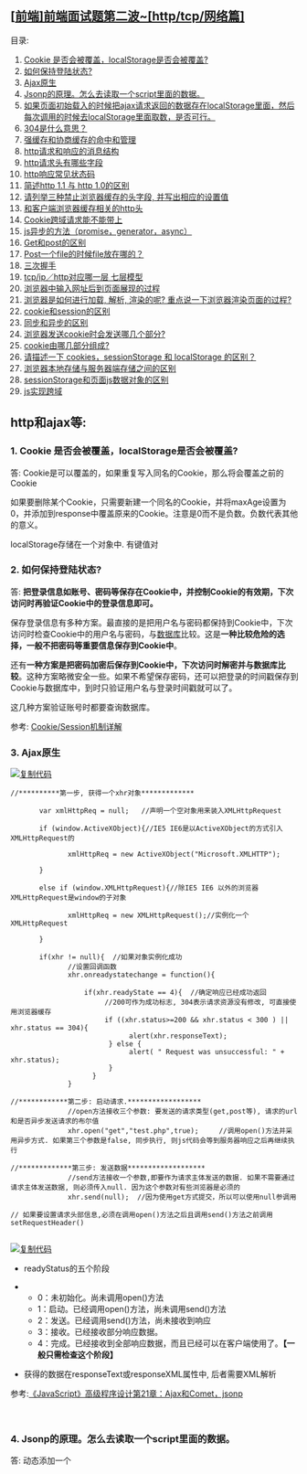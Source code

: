 ## [[前端\]前端面试题第二波~[http/tcp/网络篇]](https://www.cnblogs.com/haoyijing/p/5898420.html)

 目录:

1. [Cookie 是否会被覆盖，localStorage是否会被覆盖?](https://www.cnblogs.com/haoyijing/p/5898420.html#html1)
2. [如何保持登陆状态?](https://www.cnblogs.com/haoyijing/p/5898420.html#html2)
3. [Ajax原生](https://www.cnblogs.com/haoyijing/p/5898420.html#html3)
4. [Jsonp的原理。怎么去读取一个script里面的数据。](https://www.cnblogs.com/haoyijing/p/5898420.html#html4)
5. [如果页面初始载入的时候把ajax请求返回的数据存在localStorage里面，然后每次调用的时候去localStorage里面取数，是否可行。](https://www.cnblogs.com/haoyijing/p/5898420.html#html5)
6. [304是什么意思？](https://www.cnblogs.com/haoyijing/p/5898420.html#html6)
7. [强缓存和协商缓存的命中和管理](https://www.cnblogs.com/haoyijing/p/5898420.html#html7)
8. [http请求和响应的消息结构](https://www.cnblogs.com/haoyijing/p/5898420.html#html8)
9. [http请求头有哪些字段](https://www.cnblogs.com/haoyijing/p/5898420.html#html9)
10. [http响应常见状态码](https://www.cnblogs.com/haoyijing/p/5898420.html#html10)
11. [简述http 1.1 与 http 1.0的区别](https://www.cnblogs.com/haoyijing/p/5898420.html#html11)
12. [请列举三种禁止浏览器缓存的头字段, 并写出相应的设置值](https://www.cnblogs.com/haoyijing/p/5898420.html#html12)
13. [和客户端浏览器缓存相关的http头](https://www.cnblogs.com/haoyijing/p/5898420.html#html13)
14. [Cookie跨域请求能不能带上](https://www.cnblogs.com/haoyijing/p/5898420.html#html14)
15. [js异步的方法（promise，generator，async）](https://www.cnblogs.com/haoyijing/p/5898420.html#html15)
16. [Get和post的区别](https://www.cnblogs.com/haoyijing/p/5898420.html#html16)
17. [Post一个file的时候file放在哪的？](https://www.cnblogs.com/haoyijing/p/5898420.html#html17)
18. [三次握手](https://www.cnblogs.com/haoyijing/p/5898420.html#html18)
19. [tcp/ip／http对应哪一层 七层模型](https://www.cnblogs.com/haoyijing/p/5898420.html#html19)
20. [浏览器中输入网址后到页面展现的过程](https://www.cnblogs.com/haoyijing/p/5898420.html#html20)
21. [浏览器是如何进行加载, 解析, 渲染的呢? 重点说一下浏览器渲染页面的过程?](https://www.cnblogs.com/haoyijing/p/5898420.html#html21)
22. [cookie和session的区别](https://www.cnblogs.com/haoyijing/p/5898420.html#html22)
23. [同步和异步的区别](https://www.cnblogs.com/haoyijing/p/5898420.html#html23)
24. [浏览器发送cookie时会发送哪几个部分?](https://www.cnblogs.com/haoyijing/p/5898420.html#html24)
25. [cookie由哪几部分组成?](https://www.cnblogs.com/haoyijing/p/5898420.html#html25)
26. [请描述一下 cookies，sessionStorage 和 localStorage 的区别？](https://www.cnblogs.com/haoyijing/p/5898420.html#html26)
27. [浏览器本地存储与服务器端存储之间的区别](https://www.cnblogs.com/haoyijing/p/5898420.html#html27)
28. [sessionStorage和页面js数据对象的区别](https://www.cnblogs.com/haoyijing/p/5898420.html#html28)
29. [js实现跨域](https://www.cnblogs.com/haoyijing/p/5898420.html#html29)

##  

## http和ajax等:

### 1. Cookie 是否会被覆盖，localStorage是否会被覆盖?

答: Cookie是可以覆盖的，如果重复写入同名的Cookie，那么将会覆盖之前的Cookie

如果要删除某个Cookie，只需要新建一个同名的Cookie，并将maxAge设置为0，并添加到response中覆盖原来的Cookie。注意是0而不是负数。负数代表其他的意义。

localStorage存储在一个对象中. 有键值对

 

### 2. 如何保持登陆状态?

答: **把登录信息如账号、密码等保存在Cookie中，并控制Cookie的有效期，下次访问时再验证Cookie中的登录信息即可。**

保存登录信息有多种方案。最直接的是把用户名与密码都保持到Cookie中，下次访问时检查Cookie中的用户名与密码，与[数据库](http://lib.csdn.net/base/14)比较。这是**一种比较危险的选择，一般不把密码等重要信息保存到Cookie中**。

还有**一种方案是把密码加密后保存到Cookie中，下次访问时解密并与数据库比较**。这种方案略微安全一些。如果不希望保存密码，还可以把登录的时间戳保存到Cookie与数据库中，到时只验证用户名与登录时间戳就可以了。

这几种方案验证账号时都要查询数据库。

参考: [Cookie/Session机制详解](http://blog.csdn.net/fangaoxin/article/details/6952954) 

 

### 3. Ajax原生

[![复制代码](https://common.cnblogs.com/images/copycode.gif)](javascript:void(0);)

```
//**********第一步, 获得一个xhr对象*************

       var xmlHttpReq = null;   //声明一个空对象用来装入XMLHttpRequest

       if (window.ActiveXObject){//IE5 IE6是以ActiveXObject的方式引入XMLHttpRequest的

              xmlHttpReq = new ActiveXObject("Microsoft.XMLHTTP");

       }

       else if (window.XMLHttpRequest){//除IE5 IE6 以外的浏览器XMLHttpRequest是window的子对象

              xmlHttpReq = new XMLHttpRequest();//实例化一个XMLHttpRequest

       }

       if(xhr != null){  //如果对象实例化成功
              //设置回调函数
              xhr.onreadystatechange = function(){

                  if(xhr.readyState == 4){  //确定响应已经成功返回
                       //200可作为成功标志, 304表示请求资源没有修改, 可直接使用浏览器缓存
                       if ((xhr.status>=200 && xhr.status < 300 ) || xhr.status == 304){
                             alert(xhr.responseText);
                        } else {
                             alert( " Request was unsuccessful: " + xhr.status);
                        }
                    }
              }

//************第二步: 启动请求.******************
              //open方法接收三个参数: 要发送的请求类型(get,post等), 请求的url和是否异步发送请求的布尔值
              xhr.open("get","test.php",true);     //调用open()方法并采用异步方式. 如果第三个参数是false, 同步执行, 则js代码会等到服务器响应之后再继续执行

//*************第三步: 发送数据*******************
              //send方法接收一个参数,即要作为请求主体发送的数据. 如果不需要通过请求主体发送数据, 则必须传入null. 因为这个参数对有些浏览器是必须的
              xhr.send(null);  //因为使用get方式提交，所以可以使用null参调用

// 如果要设置请求头部信息,必须在调用open()方法之后且调用send()方法之前调用setRequestHeader()
                                                                
```

[![复制代码](https://common.cnblogs.com/images/copycode.gif)](javascript:void(0);)

- readyStatus的五个阶段

- - 0：未初始化。尚未调用open()方法
  - 1：启动。已经调用open()方法，尚未调用send()方法
  - 2：发送。已经调用send()方法，尚未接收到响应
  - 3：接收。已经接收部分响应数据。
  - 4：完成。已经接收到全部响应数据，而且已经可以在客户端使用了。**【一般只需检查这个阶段】**

- 获得的数据在responseText或responseXML属性中, 后者需要XML解析

参考:[《JavaScript》高级程序设计第21章：Ajax和Comet，jsonp](http://www.cnblogs.com/haoyijing/p/5778155.html)

　　

### 4. Jsonp的原理。怎么去读取一个script里面的数据。

答: 动态添加一个<script>标签，而**script标签的src属性是没有跨域的限制的**。

首先在客户端注册一个callback, 然后把callback的名字传递给服务器. 服务端得到请求的数据后, 要用callback把要输出返回的内容包起来, 这样, 服务器生成的json数据就能被客户端正确接收了.

然后以js语法的方式,生成一个function, function的名字就是传递上来的参数callback方法的名字

最后将json数据直接以入参的方式, 放置到function中, 这样就生成了一段js语法的文档, 返回给客户端.

客户端浏览器, 解析script标签,. 并执行返回的js文档, 此时js文档数据作为参数, 传递到了客户端预先定义好的callback函数里.

参考: [JSONP跨域的原理解析](http://www.nowamagic.net/librarys/veda/detail/224)

举个栗子:

[![复制代码](https://common.cnblogs.com/images/copycode.gif)](javascript:void(0);)

```
    <script type="text/javascript">
        function jsonpCallback(result) {
            alert(result.msg);
        }
    </script>
    <script type="text/javascript" src="http://crossdomain.com/jsonServerResponse?jsonp=jsonpCallback"></script>
```

[![复制代码](https://common.cnblogs.com/images/copycode.gif)](javascript:void(0);)

其中jsonCallback是客户端注册的，获取跨域服务器上的JSON数据后，回调的函数。http://crossdomain.com/jsonServerResponse?jsonp=jsonpCallback 这个url是跨域服务器取JSON数据的接口，参数为回调函数的名字，返回的格式为： `jsonpCallback({msg:'this is json data'})` 。如此就生成了一段js语法的文档, 传回客户端就可以调用jsonpCallBack函数了. 

所以这里也可以看到, 回调函数应当是定义在全局的?

 

### 5. 如果页面初始载入的时候把ajax请求返回的数据存在localStorage里面，然后每次调用的时候去localStorage里面取数，是否可行。

（直接说了不能保证数据的实时性，请求和实时性必然会有一方有所牺牲）

 

### 6. 304是什么意思？

答: 304表示请求资源没有修改, 可以直接使用浏览器缓存.

 

### 7. 强缓存和协商缓存的命中和管理

答: 

- 1）浏览器在加载资源时，先根据这个资源的一些http header判断它是否命中强缓存，强缓存如果命中，浏览器直接从自己的缓存中读取资源，不会发请求到服务器。比如某个css文件，如果浏览器在加载它所在的网页时，这个css文件的缓存配置命中了强缓存，浏览器就直接从缓存中加载这个css，连请求都不会发送到网页所在服务器；
- 2）当强缓存没有命中的时候，浏览器一定会发送一个请求到服务器，通过服务器端依据资源的另外一些http header验证这个资源是否命中协商缓存，如果协商缓存命中，服务器会将这个请求返回，但是不会返回这个资源的数据，而是告诉客户端可以直接从缓存中加载这个资源，于是浏览器就又会从自己的缓存中去加载这个资源；
- 3）强缓存与协商缓存的共同点是：如果命中，都是从客户端缓存中加载资源，而不是从服务器加载资源数据；区别是：强缓存不发请求到服务器，协商缓存会发请求到服务器。
- 4）当协商缓存也没有命中的时候，浏览器直接从服务器加载资源数据。

 

1. #### **关于强缓存:**

   1. 当浏览器对某个资源的请求命中了强缓存时，返回的http状态为200，在chrome的开发者工具的network里面size会显示为from cache

   2. 强缓存是利用**Expires**或者**Cache-Control**这两个http response header实现的，它们都用来表示资源在客户端缓存的有效期。

   3. Expires: 

      是http1.0提出的一个表示资源过期时间的header，它描述的是一个绝对时间，由服务器返回，用GMT格式的字符串表示，如：Expires:Thu, 31 Dec 2037 23:55:55 GMT，它的缓存原理是：

      1. 浏览器第一次跟服务器请求一个资源，服务器在返回这个资源的同时，在respone的header加上Expires的header
      2. 浏览器在接收到这个资源后，会把这个资源连同所有response header一起缓存下来（所以缓存命中的请求返回的header并不是来自服务器，而是来自之前缓存的header）；
      3. 浏览器再请求这个资源时，先从缓存中寻找，找到这个资源后，拿出它的Expires跟当前的请求时间比较，如果请求时间在Expires指定的时间之前，就能命中缓存，否则就不行。
      4. 如果缓存没有命中，浏览器直接从服务器加载资源时，Expires Header在重新加载的时候会被更新。

   4. Cache-Control

      :  Expires是较老的强缓存管理header，由于它是服务器返回的一个绝对时间，在服务器时间与客户端时间相差较大时，缓存管理容易出现问题，比如随意修改下客户端时间，就能影响缓存命中的结果。所以在http1.1的时候，提出了一个新的header，就是

      Cache-Control

      ，这是一个相对时间，在配置缓存的时候，以秒为单位，用数值表示，如：Cache-Control:max-age=315360000，它的缓存原理是：

      1. 浏览器第一次跟服务器请求一个资源，服务器在返回这个资源的同时，在respone的header加上Cache-Control的header
      2. 浏览器在接收到这个资源后，会把这个资源连同所有response header一起缓存下来；
      3. 浏览器再请求这个资源时，先从缓存中寻找，找到这个资源后，根据它第一次的请求时间和Cache-Control设定的有效期，计算出一个资源过期时间，再拿这个过期时间跟当前的请求时间比较，如果请求时间在过期时间之前，就能命中缓存，否则就不行。
      4. 如果缓存没有命中，浏览器直接从服务器加载资源时，Cache-Control Header在重新加载的时候会被更新。

   5. Cache-Control描述的是一个相对时间，在进行缓存命中的时候，都是利用客户端时间进行判断，所以相比较Expires，Cache-Control的缓存管理更有效，安全一些。

   6. 这两个header可以只启用一个，也可以同时启用，当response header中，Expires和Cache-Control同时存在时，Cache-Control优先级高于Expires

2. #### **关于协商缓存**

   1. 当浏览器对某个资源的请求没有命中强缓存，就会发一个请求到服务器，验证协商缓存是否命中，如果协商缓存命中，请求响应返回的http状态为304并且会显示一个Not Modified的字符串
   2. 协商缓存是利用的是**【Last-Modified，If-Modified-Since】**和**【ETag、If-None-Match】**这两对Header来管理的。
   3. **【Last-Modified，If-Modified-Since】**的控制缓存的原理是：
      1. 浏览器第一次跟服务器请求一个资源，服务器在返回这个资源的同时，在respone的header加上Last-Modified的header，这个header表示这个资源在服务器上的最后修改时间
      2. 浏览器再次跟服务器请求这个资源时，在request的header上加上If-Modified-Since的header，这个header的值就是上一次请求时返回的Last-Modified的值：
      3. 服务器再次收到资源请求时，根据浏览器传过来If-Modified-Since和资源在服务器上的最后修改时间判断资源是否有变化，如果没有变化则返回304 Not Modified，但是不会返回资源内容；如果有变化，就正常返回资源内容。当服务器返回304 Not Modified的响应时，response header中不会再添加Last-Modified的header，因为既然资源没有变化，那么Last-Modified也就不会改变，这是服务器返回304时的response header：
      4. 浏览器收到304的响应后，就会从缓存中加载资源。
      5. 如果协商缓存没有命中，浏览器直接从服务器加载资源时，Last-Modified Header在重新加载的时候会被更新，下次请求时，If-Modified-Since会启用上次返回的Last-Modified值。
   4. **【ETag、If-None-Match】:** 【Last-Modified，If-Modified-Since】都是根据服务器时间返回的header，一般来说，在没有调整服务器时间和篡改客户端缓存的情况下，这两个header配合起来管理协商缓存是非常可靠的，但是有时候也会服务器上资源其实有变化，但是最后修改时间却没有变化的情况，而这种问题又很不容易被定位出来，而当这种情况出现的时候，就会影响协商缓存的可靠性。所以就有了另外一对header来管理协商缓存，这对header就是【ETag、If-None-Match】。它们的缓存管理的方式是：
      1. 浏览器第一次跟服务器请求一个资源，服务器在返回这个资源的同时，在respone的header加上ETag的header，这个header是服务器根据当前请求的资源生成的一个唯一标识，这个唯一标识是一个字符串，只要资源有变化这个串就不同，跟最后修改时间没有关系，所以能很好的补充Last-Modified的问题：
      2. 浏览器再次跟服务器请求这个资源时，在request的header上加上If-None-Match的header，这个header的值就是上一次请求时返回的ETag的值：
      3. 服务器再次收到资源请求时，根据浏览器传过来If-None-Match和然后再根据资源生成一个新的ETag，如果这两个值相同就说明资源没有变化，否则就是有变化；如果没有变化则返回304 Not Modified，但是不会返回资源内容；如果有变化，就正常返回资源内容。与Last-Modified不一样的是，当服务器返回304 Not Modified的响应时，由于ETag重新生成过，response header中还会把这个ETag返回，即使这个ETag跟之前的没有变化
      4. 浏览器收到304的响应后，就会从缓存中加载资源。

3. #### **浏览器行为对缓存的影响**

   1. 如果资源已经被浏览器缓存下来，在缓存失效之前，再次请求时，默认会**先检查是否命中强缓存**，如果强缓存命中则直接读取缓存，**如果强缓存没有命中则发请求到服务器检查是否命中协商缓存**，如果协商缓存命中，则告诉浏览器还是可以从缓存读取，否则才从服务器返回最新的资源。这是默认的处理方式
   2. 以下行为可能改变缓存的默认处理方式
      1. 当ctrl+f5强制刷新网页时，直接从服务器加载，跳过强缓存和协商缓存；
      2. 当f5刷新网页时，跳过强缓存，但是会检查协商缓存；

参考:  [浏览器缓存知识小结及应用](http://www.cnblogs.com/lyzg/p/5125934.html)by 流云诸葛

 

### 8. http请求和响应的消息结构:

答:

- 请求消息结构
  - 一个请求行, 若干消息头, 以及实体内容.
  - 当中的一些消息头和实体内容都是可选的, 消息头和实体内容之间要用空行隔开.
- 响应消息结构　
  - 一个状态行, 若干消息头, 以及实体内容
  - 当中的一些消息头和实体内容都是可选的, 消息头和实体内容之间要用空行隔开.
- 两者区别: 请求消息有请求行, 响应消息有状态行

实例见下一题.

 url在请求行, cookie在请求头

 

参考: [HTTP请求报文解剖](https://yq.aliyun.com/articles/44672)

 

### 9. http请求头有哪些字段

答:

http请求和http响应都使用头发送有关http消息的信息. 头由一系列行组成, 每行都包含名称, 然后依次是冒号, 空格, 值. 字段可按任何顺序排列. 某些头字段既可以用于请求头也可以用于响应头, 而另一些字段只能使用其中之一.

许多请求字段都允许客户端在值部分指定多个可接收的选项, 有时甚至可以对这些选项的首选项进行排名. 多个项以逗号分隔. 例如, 客户端可以发送包含"Content-Encoding: gzip, compress"的请求头, 表示可以接受各种压缩类型. 如果服务器的响应正文使用gzip编码,其响应头中将包含"Content-Encoding: gzip".

有些字段可以在单个头中出现多次, 例如, 头可以有多个"Warning"字段.

下表列出了http1.1头字段. 注意, 有些头字段是mime字段. mime字段在ietf文档rfc2045中进行了定义, 但也可用于http1.1协议.

#### 一般头字段: 一般头字段可用于请求消息和响应消息

| Cache-Control     | 指定请求和响应遵循的缓存机制. 请求消息或响应消息中设置Cache-Control并不会修改另一个消息处理过程只能怪的缓存处理过程 | "max-age=10" or "no-cache"or "no-store"       |
| ----------------- | ------------------------------------------------------------ | --------------------------------------------- |
| Connection        | 处理完这次请求后是否断开连接还是继续保持连接                 | "close"  or  "Keep-Alive"                     |
| Date              | 表示消息发送的时间. 时间的描述格式由rfc822定义               | "Tue, 11 Jul 2000 18:23:51 GMT"               |
| Pragma            | 用来包含实现特殊的指令知道"no-cache"值表示服务器必须返回一个刷新后的文档, 即使它是代理服务器而且已经有了页面的本地拷贝 | "no-cache"(与设置Cache-Control: no-cache相同) |
| Trailer           |                                                              | "Date"                                        |
| Transfer-Encoding |                                                              | "chuncked"                                    |
| Upgrade           | 向服务器指定某种传输协议以便服务器进行转换(如果支持)         | "SHTTP/1.3"                                   |
| Via               | 通知中间网关或代理服务器地址, 通信协议                       | "HTTP/1.1 Proxy1, HTTP/1.1 Proxy2"            |
| Warning           | 关于实体消息的警告细心                                       | "112 Disconnected Operation"                  |
|                   |                                                              |                                               |
|                   |                                                              |                                               |

#### 请求字段头:

请求消息的第一行格式为:

```
Method SP Request-URI SP HTTP-Version CRLF
```

- Method表示对Request-URI完成的方法, 这个字段是大小写敏感的, 包括 OPTIONS, GET, HEAD, POST, PUT, DELETE, TRACE
  - GET方法取回Request-URI标识的信息,
  - HEAD方法也是取回由Request-URI标识的信息, 只是可以在响应时不返回消息体,
  - POST方法可以请求服务器接收包含在请求中的实体消息, 可以用于提交表单, 向新闻组, BBS, 邮件群组和数据库发送消息.
- SP表示空格
- Request-URI遵循URI格式,在此字段为*时, 说明请求并不用于某个特定的资源地址, 而是用于服务器本身.
- HTTP-Version表示支持的http版本, 例如HTTP/1.1
- CRLF表示换行符

请求头域: 允许客户端向服务器传递关于请求或者关于客户机的附加信息.

| Accept              | 浏览器能够处理的内容类型.                                    | "text/html, iamge/*"                                 |
| ------------------- | ------------------------------------------------------------ | ---------------------------------------------------- |
| Accept-Charset      | 告诉服务器, 客户端采用的编码格式/字符集                      | "iso8859-5"                                          |
| Accept-Encoding     | 告诉服务器, 客户机支持的数据压缩格式                         | "gzip, compress"                                     |
| Accept-Language     | 客户机的语言环境                                             | "en, fr"                                             |
| Authorization       | 授权信息., 通常出现在对服务器发送的WWW-Authenticate头的应答中 | [credentials]                                        |
| Content-Encoding    |                                                              | "gzip"                                               |
| Expect              |                                                              | "100-continue"                                       |
| From                | 请求发送者的email地址, 由一些特殊的web客户程序使用, 浏览器不会用到 | "user@microsoft.com"                                 |
| Host                | 客户机想访问的主机名. 即指定资源的internet主机和端口号. 必须表示请求url的原始服务器或网关的位置, http/1.1 请求必须包含主机头域, 否则系统会以400状态码返回 | "www.microsoft.com"                                  |
| If-Match            |                                                              | "entity_tag001"                                      |
| If-Modified-Since   | 资源的缓存时间. 只有当所请求的内容在指定的日期之后又经过修改才返回它, 否则返回304 "Not Modified" 应答 | "Tue, 11 Jul 2000 18:12:12 GMT"                      |
| If-None=Match       |                                                              | "entity_tag001"                                      |
| If-Range            |                                                              | "entity_tag001" or "Tue, 11 Jul 2000 18:12:12 GMT"   |
| If-Unmodified-Since |                                                              | "Tue, 11 Jul 2000 18:12:12 GMT"                      |
| Max-Forwards        |                                                              | "3"                                                  |
| Proxy-Authorization |                                                              | [credentials]                                        |
| Range               | 请求实体的一个或者多个子范围. 如示例即表示请求100-599个字节.但是服务器可以忽略此请求头, 如果无条件get包含range请求头, 响应会以状态码206返回而不是200 | "bytes=100-599"                                      |
| Referer             | 告诉服务器, 客户端是从哪个资源来访问服务器的(防盗链)         | "http://www.microsoft.com/resources.asp"             |
| TE                  | 客户端愿意接受的传输编码, 并通知服务器接受接受尾加头信息     | "trailers"                                           |
| User-Agent          | 客户机的软件环境, 浏览器类型                                 | "Mozilla/4.0 (compatible; MSIE 5.5; Windows NT 5.0)" |

 

#### 响应头字段:

响应消息的第一行为下面的格式

```
HTTP-Version SP Status-Code SP Reason-Phrase CRLF
```

　　

| Accecpt-Ranges     | 表面服务器是否支持指定范围请求及哪种类型的分段请求 | "none"                                  |
| ------------------ | -------------------------------------------------- | --------------------------------------- |
| Age                | 从原始服务器到代理缓存形成的估算时间(以秒记, 非负) | "2147483645(2^31)"                      |
| ETag               | 缓存相关的头                                       | "b38b9-17dd-367c5dcd"                   |
| Last-Modified      | 请求资源的最后修改时间                             | "Tue, 11 Jul 2000 18:23:51 GMT"         |
| Location           | 配合302状态码使用, 用于告诉客户找谁                | "http://localhost/redirecttarget.asp"   |
| Proxy-Authenticate | 指出认证方案和可应用到代理的该url上的参数          | [challenge]Proxy-Authenticate: Basic    |
| Retry-After        |                                                    | "Tue, 11 Jul 2000 18:23:51 GMT" or "60" |
| Server             | 服务器通过这个告诉浏览器数据的服务器的类型         | "Microsoft-IIS/5.0"                     |
| Vary               |                                                    | "Date"                                  |
| WWW-Authenticate   |                                                    | [challenge]                             |

#### 实体头字段

请求消息和响应消息都可以包含实体信息. 实体信息一般是由实体头域和实体组成. 实体头域包含关于实体的原信息.实体可以是一个经过编码的字节流. 其编码方式由Content-Encoding和content-Type定义. 长度由Content-Length或Content-Range定义.

实体头字段:实体头字段可以用于请求消息或响应消息. 实体头字段中包含消息实体正文的有关信息, 如使用的编码格式

| Allow            |                                                              | "GET, HEAD"                     |
| ---------------- | ------------------------------------------------------------ | ------------------------------- |
| Content-Encoding | 数据的压缩格式                                               | "gzip"                          |
| Content-Language |                                                              | "en"                            |
| Content-Length   | 请求消息正文的长度                                           | "8445"                          |
| Content-Location |                                                              | "http://localhost/page.asp"     |
| Content-MD5      |                                                              | [md5-digest]                    |
| Content-Range    | 用于指定整个实体中的一部分的插入位置, 也指示了整个实体的长度. 在服务器向客户返回一个部分响应,它必须描述响应覆盖的范围和整个实体长度 | "bytes 2543-4532/7898"          |
| Content-Type     | 数据的类型. 指定head方法送到接收方的实体介质类型, 或get方法发送的请求介质类型Content-Range实体头 | "text/html"                     |
| Expires          | 告诉浏览器把回送的资源缓存多长时间 -1或0则是不缓存. 即应该在什么时候认为文档已经过期, 从而不再缓存它 | "Tue, 11 Jul 2000 18:12:12 GMT" |
| Last-Modified    | 当前资源的最后缓存时间. 即服务器上保存内容的最后修订时间. 客户可以通过If-Modified-Since请求头提供一个日期, 该请求将被视为一个条件get, 只有改动时间迟于指定时间的文档才会返回, 否则返回一个304(Not Modified)状态 | "Tue, 11 Jul 2000 18:12:12 GMT" |
|                  |                                                              |                                 |

#### 实体内容:

代表服务器向客户端回送的数据

#### 请求头实例:

[![复制代码](https://common.cnblogs.com/images/copycode.gif)](javascript:void(0);)

```
GET /articles/news/today.asp HTTP/1.1
Accept: */*
Accept-Language: en-us
Connection: Keep-Alive
Host: localhost
Referer: http://localhost/links.asp
User-Agent: Mozilla/4.0 (compatible; MSIE 3.5; Windows NT 5.0)
Accept-Encoding: gzip, deflate
```

[![复制代码](https://common.cnblogs.com/images/copycode.gif)](javascript:void(0);)

 

该请求具有请求行, 其中包括方法(GET), 资源路径(/articles/news/today.asp)和http版本(http/1.1). 由于该请求没有正文, 故所有请求行后面的内容都是头的一部分. 紧接着头之后是一个空行, 表示头已结束.

#### 响应头实例

Web服务器可以通过多种方式响应前一个请求, 假设文件是可以访问的, 并且用户具有查看该文件的权限, 则响应类似于:

[![复制代码](https://common.cnblogs.com/images/copycode.gif)](javascript:void(0);)

```
HTTP/1.1 200 OK
Server: Microsoft-IIS/5.0
Date: Thu, 13 Jul 2000 05:34:32 GMT
Content-Length: 2291
Content-Type: text/html
Set-Cookie: ASPSESSIONIDQQGGGNCG=LKLDFFKCINFLDMFHCBCBMFLJ; path=/
Cache-control: private

<HTML>
<BODY>
...
```

[![复制代码](https://common.cnblogs.com/images/copycode.gif)](javascript:void(0);)

 

响应的第一行称为状态行. 它包含响应所用的http版本, 状态编码(200)和原因短语. 示例中包含一个头, 其中具有五个字段, 接着是一个空行(回车和换行符), 然后是响应正文的头两行.

参考: [HTTP头参考](https://msdn.microsoft.com/zh-cn/library/aa287673(v=vs.71).aspx) [HTTP协议---HTTP请求中的常用请求字段和HTTP的响应状态码及响应头](http://blog.csdn.net/qxs965266509/article/details/8082810) [HTTP头字段](http://blog.163.com/gl_jiang@126/blog/static/761009722010026101559361/) 

[HTTP响应头和请求头信息对照表](http://blog.csdn.net/u013538542/article/details/50659200)

[请求头与请求体](http://www.cnblogs.com/yipeng-yu/archive/2011/09/16/2178679.html)

 

### 10. http响应常见状态码

- 100-199 : 表示成功接收请求, 要求客户端继续提交下一次请求才能完成整个处理过程
- 200-299: 表示成果接收请求并已完成整个处理过程. 常用200
- 300-399: 为完成请求, 客户需进一步细化需求: 例如: 请求的资源已经移动一个新地址, 常用302(重定向), 307和304(拿缓存)
- 400-499: 客户端的请求有错误, 包含语法错误或者不能正确执行. 常用404(请求的资源在web服务器中没有) 403(服务器拒绝访问, 权限不够)
- 500-599: 服务器端出现错误

 

常用:

- 200 　　 正常　　 表示一切正常, 返回的是正常请求结果
- 302/307　　临时重定向　　指出请求的文档已被临时移动到别处, 此文档的新的url在location响应头中给出
- 304　　未修改　　表示客户机缓存的版本是最新的, 客户机应该继续使用它
- 403　　禁止　　服务器理解客户端请求, 但拒绝处理它, 通常用于服务器上文件或目录的权限设置所致
- 404　　找不到　　服务器上不存在客户机所请求的资源
- 500　　服务器内部错误　　服务器端的cgi, asp, jsp等程序发生错误

 

### 11. 简述http 1.1 与 http 1.0的区别

答:

- http 1.0 对于每个连接都得建立一次连接, 一次只能传送一个请求和响应, 请求就会关闭, http1.0没有Host字段
- 而http1.1 在同一个连接中可以传送多个请求和响应, 多个请求可以重叠和同时进行, http1.1必须有host字段
- http1.1中引入了ETag头, 它的值entity tag可以用来唯一的描述一个资源. 请求消息中可以使用If-None-Match头域来匹配资源的entitytag是否有变化 
- http1.1 新增了Cache-Control头域(消息请求和响应请求都可以使用), 它支持一个可扩展的指令子集
- http1.0中只定义了16个状态响应码, 对错误或警告的提示不够具体. http1.1引入了一个Warning头域, 增加对错误或警告信息的描述. 且新增了24个状态响应码

参考: [HTTP/1.1 与 HTTP/1.0的区别](http://blog.csdn.net/forgotaboutgirl/article/details/6936982)

　　

### 12. 请列举三种禁止浏览器缓存的头字段, 并写出相应的设置值

答:

1. Expires: 告诉浏览器把回送的资源缓存多长时间  -1或0则是不缓存
2. Cache-Control: no-cache
3. Pragma: no-cache

 

### 13.  和客户端浏览器缓存相关的http头

- #### **Expires: +过期时间**

  - 表示在指定时间后浏览器缓存失效
  - 这里的过期时间必须是http格式的日期时间, 其他都会被解析成当前时间"之前", 缓存会马上过期. http的日期时间必须是格林威治时间(GMT), 而不是本地时间
  - e.g.  Fri, 30 Oct 2009 13:13:13
  - 使用Expires过期必须要求服务器的时间是正确的,否则发送的http头就会出问题, 在windows服务下可以设置时间服务器来同步时间

- #### **Cache-control: 缓存控制**

  - 控制缓存
  - 值分为:　　
    - max-age=[秒]: 执行缓存被认为是最新的最长时间. 类似于过期时间, 这个参数是基于请求时间的相对时间间隔, 而不是绝对过期时间, [秒]是一个数组, 单位是秒: 从请求时间到过期时间之间的秒数
    - s-maxage=[秒]: 类似于max-age属性, 除了他应用于共享(如: 代理服务器)换粗
    - public: 仅体现在响应头. 通知浏览器可以无条件地缓存该响应.  标记认证内容也可以被缓存. 一般来说, 经过http认证才能访问的内容, 输出是自动不可以缓存的
    - private: 仅体现在响应头, 通知浏览器只针对单个用户缓存响应, 且可以具体指定某个字段, 如private-"username"
    - no-cache: 强制每次请求之间发送给源服务器, 而不经过本地缓存版本的校验. 这对于需要确认认证应用很有用(可以和public结合使用), 或者严格要求使用最新数据的应用(不惜牺牲使用缓存的所有好处)
      - 请求头中: 告诉浏览器回去服务器取数据, 并验证你的缓存(如果有的话)
      - 响应头中: 告诉浏览器, 一定要回服务器校验, 不管有没有缓存数据. 如果确定没有修改, 可以使用缓存中的数据
    - no-store: 告诉浏览器任何情况下都不要被缓存
    - must-revalidate: 告诉浏览器必须遵循所有你给予副本的新鲜度的, http允许缓存在某些特定情况下返回过期数据, 指定了这个属性, 你告诉缓存, 你希望严格的遵循你的规则
    - proxy-revalidate: 和must0revalidate类似, 除了他只对缓存代理服务器起作用
  - e.g.  Cache-Control: max-age=3600, must-revalidate

- #### **Last-Modifield / If-Modified-Since(/If-Unmodified-Since)**

  - 一对
    - Last-Modified表示某个地址的最近更新时间, 是服务器端响应给客户端的
    - If-(Un)Modified-Since是客户端浏览器发送给服务器的, 告诉web服务器客户端有一个最后更改时间为什么时间的缓存, 服务器接收到If-Modified-Since头后则判断客户端缓存的这份url地址的缓存是否是最新的, 如果是最新的则服务器直接给客户端返回HttpStatus 304, 如果服务器发现url的最后更新时间比If-Modified-Since的值要新, 则会输出新的内容

- #### **ETag/If-None-Match**

  - ETag和Last-Modified类似, 不过他发送的是一个字符串来标识url的版本, 如果url变了则此标识也跟着变化, 在浏览器发送If\-Modified-Match时告诉浏览器内容已经变了, 或者没变可以使用缓存
  - list会自动给静态文件加上Etag, 在文件发生改变时重新生成一个ETag, 这样对于一个网站中的n多个静态文件, 如样式表, 小图片等, 客户端只需要下载一次就够了, 可以减轻负载

- #### **Pragma: no-cache**　

  - 是http1.0中的常规头, 作用同http1.1的Cache-Control: no-cache

关于以上缓存机制的优先级:

**Cache-Control > Expires** : 前者设置更详细

**Cache-Control/Expires > Last-Modified/ETag** : 本地副本根据Cache-Control/Expires还在有效期内, 则不会在此发送请求去服务器询问修改时间或实体标识了 

即最前面的最重要, 前面的生效后, 后面的基本就失效了

ETag默认是需要要源网站确认的, 因为要确认是否匹配. 而Last-Modified默认是不向源服务器确认的

**在大型多web集群时, 使用ETag有问题**. 因为多服务器时INode不一样, 所以不同的服务器生成的ETag不一样, 所以用户有可能重复下载(这时ETag就会不准).

如果服务器端同时设置了ETag和Expires时, ETag原理同样, 即与Last-Modified/ETag对应的HttpRequest Header: If-Modified-Since和If-None-Match. 则在**完全匹配If-Modified-Since和If-None-Match**即检查完修改时间和ETag后, 服务器才能返回304;

如果服务器又设置了Cache-Control:max-age和Expires时, 也是**同时使用**.(到底是同时使用还是如上所述前者大于后者?)

一般情况下, 使用Cache-Control/ Expires 会配合Last-Modified/ETag一起使用, 因为即使在服务器设置缓存时间, 当用户点击"刷新"按钮时, 浏览器会忽略缓存继续向服务器发送请求, 这是后者就可以很好利用304, 从而减少响应开销

ETag是服务器自动生成或者或者由开发者生成的对应资源在服务器端的唯一标识符, 能够更加准确的控制缓存. Last-Modified和ETag是可以一起使用的, 服务器会优先验证ETag, 一致的情况下, 才会继续比对Last-Modified, 最后才决定返回304.

用户操作和缓存的关系

| 用户操作     | Cache-Control/Expires | Last-Modified/ETag |
| ------------ | --------------------- | ------------------ |
| 地址栏回车   | 有效                  | 有效               |
| 页面链接调整 | 有效                  | 有效               |
| 新开窗口     | 有效                  | 有效               |
| 前进后退     | 有效                  | 有效               |
| F5刷新       | 无效                  | 有效               |
| Ctrl+F5      | 无效                  | 无效               |

 

参考: [有关客户端浏览器缓存的Http头介绍](http://www.cnblogs.com/yukaizhao/archive/2009/07/10/http_header_cache.html)  [HTTP缓存相关的概念 http请求头信息 http响应头信息](http://blog.csdn.net/zhsh87/article/details/8186753)  [expires与etag控制页面缓存的优先级](http://www.xuebuyuan.com/1496527.html)

 

### 14. Cookie跨域请求能不能带上

 

### 15. js异步的方法（promise，generator，async）

答:

js语言的执行环境是单线程, 一次只能完成一个任务, 如果有多个任务则需要排队. 于是, js将任务的执行模式分为两种: 同步(Sychronous)和异步(Asynchronous).同步就是后一段等前一个任务执行结束再执行, 异步模式则是: 每一个任务有一个回调函数, 前一个任务结束后, 不是执行后一个任务,而是执行回调函数, 后一个任务则是不等前一个任务执行完毕就执行, 所以程序的执行顺序与任务的排序顺序是不一致的, 异步的.

异步的方法:

1. 回调函数
2. 事件监听: 采用事件驱动模式, 任务的执行不取决于代码的顺序, 而取决于某个事件是否发生. 
3. 观察者模式
4. promise对象: 每一个异步任务返回一个promise对象, 该对象有一个then方法, 允许指定回调函数, 

 

### 16. Get和post的区别

答:

- get请求一般用于向服务器查询某些信息, post请求通常用于向服务器发送应该被保存的数据. 即: get是从服务器上获取数据，post是向服务器传送数据
- get请求可以将查询字符串参数追加到url的末尾; post请求应该把数据作为请求的主体提交. 其请求主体可以包含非常多的数据, 而且格式不限
- 因为get请求提交的数据直接加载url末尾,所以其大小有限制; 理论来讲, post是没有大小限制的. 
- post安全性比get要高
- 对于get方式, 服务器端用Request.QueryString获取变量的值, 对于post方式, 服务器端用Request.Form获取提交的数据

　　

- get是把**参数数据队列加到提交表单的ACTION属性所指的URL**中，**值和表单内各个字段一一对应**，在URL中可以看到。post是通过HTTP post机制，将表单内各个字段与其内容放置在HTML HEADER内一起传送到ACTION属性所指的URL地址。用户看不到这个过程
- get形式的url对搜索引擎更加友好，可以提高搜索引擎排名。Post使用的url有时候**会阻止爬虫和搜索引擎的访问**。其他网站和用户可以链接到get形式的url，无论用户的访问，还是搜索引擎的收录而相应提高了页面排名，能够**直接或间接提高网站浏览**。同时，get形式的url**这种表示法是可以缓存的，显著提升了客户端和服务端的性能**。
- 而**不安全操作**，如确定订购、下订单、达成协议和删除页面等，**应该通过post执行**，避免没有显式用户请求和同一的情况下发生意外的操作。例如搜索引擎删除整个页面，只因为抓取了一个链接。很多不希望用户浏览器遵循页面链接的各种完整，这些情况下，应该要求用户登录并且足够的权限才能执行某些危险操作。

　　

- 若符合下列任一情况，则用POST方法：
  - \* 请求的结果**有持续性的副作用**，例如，数据库内添加新的数据行。
  - \* 若使用GET方法，则表单上收集的数据可能让URL过长。
  - \* 要传送的数据不是采用7位的ASCII编码。
- 若符合下列任一情况，则用GET方法：
  - \* 请求是为了查找资源，HTML表单数据仅用来帮助搜索。
  - \* 请求结果无持续性的副作用。
  - \* 收集的数据及HTML表单内的输入字段名称的总长不超过1024个字符。

 

### 17. Post一个file的时候file放在哪的？

答: 应该是请求实体吧

 

### 18. 三次握手

答: 建立TCP连接需要三次握手, 而断开连接需要执行四次挥手.

- 三次握手: 首先Client端发送连接请求报文，Server段接受连接后回复ACK报文，并为这次连接分配资源。Client端接收到ACK报文后也向Server段发生ACK报文，并分配资源，这样TCP连接就建立了。
  - 第一步: 客户机的TCP先向服务器的TCP**发送一个连接请求报文**. 这个特殊的报文中不含应用层数据, 其首部中的**SYN标志位被置1**. 另外, 客户机会随机选择一个起始序号**seq=x**(连接请求报文不携带数据,但要消耗掉一个序号)
  - 第二步: 服务器端的TCP收到连接请求报文后, 若同意建立连接, 就向客户机发送请求, 并为该TCP连接**分配TCP缓存和变量**. 在确认报文中,**SYN和ACK位都被置为1**, 确认号字段的值为**x+1**, 并且服务器随机产生起始序号**seq=y**(确认报文不携带数据, 但也要消耗掉一个序号). 确认报文同样不包含应用层数据.
  - 第三步: 当客户机收到确认报文后, 还要向服务器给出确认, 并且也要给**该连接分配缓存和变量**. 这个报文的**ACK标志位被置为1**, 序号字段为**x+1**, 确认号字段为**y+1**
- 四次挥手
  - 第一步: 客户机打算关闭连接,就向其TCP发送一个**连接释放报文,**并停止再发送数据,**主动关闭TCP连接**, 该报文的**FIN标志位被置1, seq=u**, 它等于前面已经传送过的数据的最后一个字节的序号加1(FIN报文即使不携带数据,也要消耗掉一个序号)
  - 第二步: 服务器接收连接释放报文后即发出确认, 确认号是**ack=u+1**, 这个**报文自己的序号是v**, 等于它前面已传送过的数据的最后一个自己的序号加1. 此时, 从客户机到服务器这个方向的连接就释放了, TCP连接处于**半关闭状态**. 但服务器若发送数据, 客户机仍要接收, 即从服务器到客户机的连接仍未关闭.
  - 第三步: 若服务器已经没有了要向客户机发送的数据, 就**通知TCP释放连接**, 此时其发出**FIN=1**的连接释放报文
  - 第四步: 客户机收到连接释放报文后, 必须发出确认. 在确认报文中, **ACK字段被置为1**, 确认号**ack=w+1, 序号seq=u+1.** 此时, TCP连接还没有释放掉, 必须经过等待计时器设置的时间2MSL后, A才进入到连接关闭状态.

 

### 19. tcp/ip／http对应哪一层 七层模型

- TCP/IP 四层协议: 应用层、传输层、网络互连层和主机到网络层. http对应应用层
- ISO 七层模型: 物理层, 数据链路层, 网络层, 传输层, 会话层, 表示层, 应用层.  http对应应用层

 

### 20. 浏览器中输入网址后到页面展现的过程

　　**1）用户输入网址**

　　**2）浏览器通过DNS获取网站的IP地址。**客户端先检查本地是否有对应的IP地址，若找到则返回响应的IP地址。若没找到则请求上级DNS服务器，直至找到或到根节点。

　　　　DNS查找IP地址的顺序: 浏览器缓存、系统缓存、互联网服务提供商（ISP）的DNS缓存、递归搜索（从浏览器缓存开始，如果没找到就继续往下一个找。）找到后，浏览器会获得一个IP地址。

　　**3）浏览器客户端发送http请求**

　　　　HTTP请求包括**请求报头**和**请求主体**两个部分，其中请求报头包含了至关重要的信息，包括请求的方法（GET / POST）、目标url、遵循的协议（http / https / ftp…），返回的信息是否需要缓存，以及客户端是否发送cookie等。

　　**4）传输层TCP传输报文**。TCP协议通过“三次握手”等方法保证传输的安全可靠。

　　**5）网络层IP协议查询MAC地址**

　　　　IP协议的作用是把TCP分割好的各种数据包传送给接收方。而要保证确实能传到接收方还需要接收方的MAC地址，也就是物理地址。IP地址和MAC地址是一一对应的关系，一个网络设备的IP地址可以更换，但是MAC地址一般是固定不变的。ARP协议可以将IP地址解析成对应的MAC地址。当通信的双方不在同一个局域网时，需要多次中转才能到达最终的目标，在中转的过程中需要通过下一个中转站的MAC地址来搜索下一个中转目标。

　　**7）数据到达数据链路层**

　　　　在找到对方的MAC地址后，就将数据发送到数据链路层传输。这时，客户端发送请求的阶段结束

　　**8）服务器接收数据**

　　　　 接收端的服务器在链路层接收到数据包，再层层向上直到应用层。这过程中包括在运输层通过TCP协议将分段的数据包重新组成原来的HTTP请求报文。

　　**9）服务器响应请求**

　　　　服务接收到客户端发送的HTTP请求后，查找客户端请求的资源，并返回响应报文，响应报文中包括一个重要的信息——状态码。状态码由三位数字组成，其中比较常见的是200 OK表示请求成功。301表示永久重定向，即请求的资源已经永久转移到新的位置。在返回301状态码的同时，响应报文也会附带重定向的url，客户端接收到后将http请求的url做相应的改变再重新发送。404 not found 表示客户端请求的资源找不到。

　　**10）服务器返回响应文件**

　　　　请求成功后，服务器会返回相应的HTML文件。接下来就到了页面的渲染阶段了。

　　**11） 页面渲染：** 解析HTML以构建DOM树 –> 构建渲染树 –> 布局渲染树 –> 绘制渲染树。

　　　　关于页面渲染过程：

　　　　1）解析HTML代码，生成一棵DOM树

　　　　2）解析CSS文件

　　　　3）生成渲染树（受样式影响，包含不可见元素）

　　　　4）渲染树中的节点

　

　　　　DOM树是由HTML文件中的标签排列组成，渲染树是在DOM树中加入CSS或HTML中的style样式而形成。渲染树只包含需要显示在页面中的DOM元素，像<head>元素或display属性值为none的元素都不在渲染树中。

  　　　在浏览器还没接收到完整的HTML文件时，它就开始渲染页面了，在遇到外部链入的脚本标签或样式标签或图片时，会再次发送HTTP请求重复上述的步骤。在收到CSS文件后会对已经渲染的页面重新渲染，加入它们应有的样式，图片文件加载完立刻显示在相应位置。在这一过程中可能会触发页面的重绘或重排。

　　参考： [从输入URL到浏览器显示页面发生了什么](http://www.cnblogs.com/kongxy/p/4615226.html)

　　其他： [浏览器中输入网址后到页面展现的过程](http://www.cnblogs.com/haoyijing/p/5789348.html#z5_4)

 

### 21. 浏览器是如何进行加载, 解析, 渲染的呢? 重点说一下浏览器渲染页面的过程?

答:

1. 用户访问网页, DNS服务器(域名解析系统)会根据用户提供的域名查找对应的IP地址, 找到后, 系统会向对应IP地址的网络服务器发送一个http请求
2. 网络服务器解析请求, 并发送数据给数据库服务器
3. 数据库服务器将请求的资源返回给网络服务器, 网络服务器解析数据, 并生成html文件, 放入http response中, 返回给服务器.
4. 浏览器解析http response
5. 浏览器解析http response后, 需要下载html文件, 以及html文件内包含的外部引用文件, 及文件内涉及的图片或者多媒体文件

关于加载顺序:

- 当浏览器获得一个html文件, 会"自上而下"加载, 并在加载过程中进行解析渲染. 下载和渲染是同时进行的

- 在渲染到页面的某一部分时, 其上面到所有部分都已经下载完成(并不是说所有关联元素都已经下载完)

- 如果加载过程中遇到外部css文件, 浏览器会发出一个请求, 来获取css文件. 

- 样式表在下载完成后, 将和以前下载的所有样式表一起进行解析, 解析完成后, 将对此前所有元素(含以前已经渲染的)**重新进行渲染**

- 遇到**图片资源**, 浏览器会发出请求获取图片资源. 这是**异步请求**, 并不会影响html文档进行加载,

- 当文档加载过程中遇到js文件, html文档会

  挂起渲染

  (加载解析渲染同步)的线程, 不仅要等待文档中js文件加载完毕, 还要等待解析执行完毕, 才可以恢复html文档的渲染线程. 即js的加载

  不能并行下载和解析

  - 原因: js有可能会修改DOM, 比如document.write. 这意味着, 在js执行完成前, 后续所有资源的下载可能是没有必要的, 这是js阻塞后续资源下载的根本原因.
  - 所以一般将外部引用的js文件放在</body>前

- 虽然css文件的加载不影响js文件的加载,但是却影响js文件的执行, 即使js文件内只有一行代码, 也会造成阻塞　

  - 原因: 可能会有: var width = $('#id').width(). 这意味着, 在js代码执行前, 浏览器必须保证css文件已下载和解析完成。这也是css阻塞后续js的根本原因。
  - 办法：当js文件不需要依赖css文件时，可以将js文件放在头部css的前面。　
  - 当然除了，``这种形式，内部``这种样式定义，在考虑阻塞时也要考虑

- js,css中如果有重定义, 后定义函数将覆盖前定义函数

　　　　　　　　

主要解析过程: 

1. 浏览器解析html源码, **创建一棵DOM树**

2. 浏览器解析CSS代码, **计算出最终的样式数据**

3. **js解析**因为文件在加载的同时也进行解析

4. 构建DOM树, 并且计算出样式数据后, 下一步就是

   构建一棵渲染树

   (rendering tree)

   1. 渲染树和DOM树有区别, DOM树完全与html标签一一对应, 但是渲染树会忽略掉不需要渲染的元素, 比如head, display: none的元素等
   2. 一大段文本中的每一行在渲染树中都是一个独立的节点
   3. 渲染树的每一个节点都存储有对应的css属性

5. 渲染树创建好, 浏览器就可以根据渲染树直接把页面绘制到屏幕上 

　　

- 1.用户输入网址（假设是个html页面，并且是第一次访问），浏览器向服务器发出请求，服务器返回html文件； 
- 2.浏览器开始载入html代码，发现＜head＞标签内有一个＜link＞标签引用外部CSS文件； 
- 3.浏览器又发出CSS文件的请求，服务器返回这个CSS文件； 
- 4.浏览器继续载入html中＜body＞部分的代码，并且CSS文件已经拿到手了，可以开始渲染页面了； 
- 5.浏览器在代码中发现一个＜img＞标签引用了一张图片，向服务器发出请求。此时浏览器不会等到图片下载完，而是继续渲染后面的代码； 
- 6.服务器返回图片文件，由于图片占用了一定面积，影响了后面段落的排布，因此浏览器需要回过头来重新渲染这部分代码； 
- 7.浏览器发现了一个包含一行Javascript代码的＜script＞标签，赶快运行它； 
- 8.Javascript脚本执行了这条语句，它命令浏览器隐藏掉代码中的某个＜div＞ （style.display=”none”）。杯具啊，突然就少了这么一个元素，浏览器不得不重新渲染这部分代码； 
- 9.终于等到了＜/html＞的到来，浏览器泪流满面…… 
- 10.等等，还没完，用户点了一下界面中的“换肤”按钮，Javascript让浏览器换了一下＜link＞标签的CSS路径； 
- 11.浏览器召集了在座的各位＜div＞＜span＞＜ul＞＜li＞们，“大伙儿收拾收拾行李，咱得重新来过……”，浏览器向服务器请求了新的CSS文件，重新渲染页面。

 

　　参考: [浏览器~加载, 解析, 渲染 ](http://www.jianshu.com/p/e141d1543143)[浏览器加载和渲染html的顺序](http://www.51testing.com/html/38/225738-220986.html)

 

### 22. cookie和session的区别:

- cookie数据存放在客户的浏览器上，session数据放在服务器上。

- cookie不是很安全，别人可以分析存放在本地的COOKIE并进行COOKIE欺骗

    考虑到安全应当使用session。

- session会在一定时间内保存在服务器上。当访问增多，会比较占用你服务器的性能

    考虑到减轻服务器性能方面，应当使用COOKIE。

- 单个cookie保存的数据不能超过4K，很多浏览器都限制一个站点最多保存20个cookie。

- 所以建议是：

    将登陆信息等重要信息存放为SESSION
    其他信息如果需要保留，可以放在COOKIE中

 

### 23. 同步和异步的区别?

　　同步：**脚本会停留并等待服务器发送回复然后再继续**。**提交请求->等待服务器处理->处理完毕返回，这个期间客户端浏览器不能干任何事**。

　　异步：**脚本允许页面继续其进程并处理可能的回复**。**请求通过事件触发->服务器处理（这是浏览器仍然可以作其他事情）->处理完毕**

　　若要在使用ajax请求后处理发送请求返回的结果，最好使用同步请求。

 

### 24. 浏览器发送cookie时会发送哪几个部分?

```
HTTP/1.1 200 OK``Content-type: text/html``Set-Cookie: name=value; expires=失效时间; domain=域名
```

 

### 25. cookie由哪几部分组成?

　　Cookie由变量名和值组成, 其属性中既有标准的Cookie变量, 也有用户自己创建的变量,属性中变量是用"变量=值"形式来保存

　　Cookie格式如下:

　　　　Set－Cookie: NAME=VALUE；Expires=DATE；Path=PATH；Domain=DOMAIN_NAME；SECURE

　　**Set－Cookie: NAME=VALUE；**

　　**Expires=DATE**[有效终止日期]**；**

　　**Path=PATH[**Path属性定义了Web服务器上哪些路径下的页面可获取服务器设置的Cookie]**；**

　　**Domain=DOMAIN_NAME；**

　　**SECURE**[在Cookie中标记该变量，表明只有当浏览器和Web Server之间的通信协议为加密认证协议时，浏览器才向服务器提交相应的Cookie。当前这种协议只有一种，即为HTTPS]

　　参考: [Cookie的组成](http://www.xuebuyuan.com/889016.html)

 

### 26. 请描述一下 cookies，sessionStorage 和 localStorage 的区别？

答:

- cookie:

  - cookie是网站为了**标示用户身份**而储存在用户本地终端（Client Side）上的数据（通常经过加密）。
  - cookie数据**始终在同源的http请求中携带**（即使不需要），记会在浏览器和服务器间来回传递。

- **sessionStorage和localStorage**不会自动把数据发给服务器，仅在本地保存。

- 存储大小：

  - cookie数据大小不能超过4k。
  - sessionStorage和localStorage 虽然也有存储大小的限制，但比cookie大得多，可以达到5M或更大。

- 有期时间

  ：

  - localStorage  存储**持久数据**，浏览器关闭后数据不丢失除非主动删除数据；
  - sessionStorage 数据在当前浏览器窗口关闭后自动删除。
  - cookie      设置的cookie**过期时间之前**一直有效，即使窗口或浏览器关闭

- 作用域不同:

  - sessionStorage**不在**不同的浏览器窗口中共享，即使是同一个页面；
  - localStorage 在所有同源窗口中都是共享的；cookie也是在所有同源窗口中都是共享的。

- Web Storage 支持**事件通知机制**，可以将数据更新的通知发送给监听者。

- Web Storage 的 **api 接口**使用更方便。

> sessionStorage 和 localStorage 是HTML5 Web Storage API 提供的，这两种方式都允许开发者使用js设置的**键值对**进行操作，在在重新加载不同的页面的时候读出它们。这一点与cookie类似。可以方便的在web请求之间保存数据。有了本地数据，就可以避免数据在浏览器和服务器间不必要地来回传递。
>
> sessionStorage、localStorage、cookie都是在浏览器端存储的数据， 其中sessionStorage的概念很特别，引入了一个“浏览器窗口”的概念。
>
> sessionStorage是在同源的同窗口（或tab）中，始终存在的数据。也就是说只要这个浏览器窗口没有关闭，即使刷新页面或进入同源另一页面，数据仍然存在。关闭窗口后，sessionStorage即被销毁。同时“独立”打开的不同窗口，即使是同一页面，sessionStorage对象也是不同的。
>
> Web Storage 数据完全存储在客户端, 不需要通过浏览器的请求将数据传给服务器, 因此比cookies能够存储更多的数据,大概**5M**左右
>
> **Web Storage带来的好处：**
>
> 　　使用 local storage和session storage主要通过在js中操作这两个对象来实现，分别为window.localStorage和window.sessionStorage. 这两个对象均是Storage类的两个实例，自然也具有Storage类的属性和方法。
>
> 　　**减少网络流量**：一旦数据保存在本地后，就可以避免再向服务器请求数据，因此减少不必要的数据请求，减少数据在浏览器和服务器间不必要地来回传递。
>
> 　　**快速显示数据**：性能好，从本地读数据比通过网络从服务器获得数据快得多，本地数据可以即时获得。再加上网页本身也可以有缓存，因此整个页面和数据都在本地的话，可以立即显示。
>
> 　　**临时存储**：很多时候数据只需要在用户浏览一组页面期间使用，关闭窗口后数据就可以丢弃了，这种情况使用sessionStorage非常方便。

 

### 27. 浏览器本地存储与服务器端存储之间的区别

- 其实数据既可以在浏览器本地存储，也可以在服务器端存储。

- 浏览器端可以保存一些数据，需要的时候直接从本地获取，sessionStorage、localStorage和cookie都由浏览器存储在本地的数据。

- 服务器端也可以保存所有用户的所有数据，但需要的时候浏览器要向服务器请求数据。
  - 1.服务器端可以保存用户的**持久数据**，如数据库和云存储将用户的大量数据保存在服务器端。
  - 2.服务器端也可以保存用户的**临时会话数据**。服务器端的session机制，如jsp的 session 对象，数据保存在服务器上。实现上，服务器和浏览器之间仅需传递session id即可，服务器根据session id找到对应用户的session对象。会话数据仅在一段时间内有效，这个时间就是server端设置的session有效期。

- 服务器端保存所有的用户的数据，所以服务器端的开销较大，而浏览器端保存则把不同用户需要的数据分布保存在用户各自的浏览器中。
- 浏览器端一般只用来存储小数据，而服务器可以存储大数据或小数据。
- 服务器存储数据安全一些，浏览器只适合存储一般数据。

　　

### 28. sessionStorage和页面js数据对象的区别

答:

- 页面中一般的 js 对象或数据的生存期是**仅在当前页面有效**，因此刷新页面或转到另一页面这样的重新加载页面的情况，数据就不存在了。
- 而sessionStorage 只要同源的同窗口（或tab）中，刷新页面或进入同源的不同页面，数据始终存在。也就是说只要这个浏览器窗口没有关闭，加载新页面或重新加载，数据仍然存在。

 

### 29. js实现跨域

js跨域是因为**同源策略**导致的。解决方法有：

- [图像Ping](http://www.cnblogs.com/haoyijing/p/5778155.html#z6_1)：使用<img>标签，因为网页可以从任何网页中加载图片，而不用担心跨域。请求数据通过字符串形式发送，而响应可以是任何内容。这种方法，1）只能发送get请求。2）浏览器无法获取响应数据。3）只适用于浏览器与服务器之间的单向通信
- [JSONP](http://www.cnblogs.com/haoyijing/p/5778155.html#z6_2)：通过动态<script>元素使用，使用时为src指定一个跨域url。有两部分：1）回调函数：响应到来时在页面中使用；2）数据：传入回调函数中的JSON数据
- 后台代理方法：将后台作为代理，每次对其它域的请求转交给本域的后台，本域的后台通过模拟http请求去访问其它域，再将返回的结果返回给前台
- 设置document.domain：只适用于主域相同子域不同
- 使用window.name：+iframe。应用页面创建iframe，src指向数据页面；数据页面把数据附加到window.name上；应用界面监听iframe的onload事件，在此事件中设置这个iframe的src指向本地域的代理文件；获取数据后销毁iframe
- 使用html5新方法：window.postMessage(message, targetOrigin)

 

------

 

js:

\1. 原生js添加class怎么添加，如果本身已经有class了，会不会覆盖，怎么保留？

参考: 

[原生JS实现addClass,removeClass,toggleClass](http://blog.csdn.net/lowkeysk/article/details/8063816)


\2. 事件代理js实现　　
\3. requireJS的原理是什么
\4. 数组去除一个函数。用arr.splice。又问splice返回了什么？应该返回的是去除的元素。

\5. commonJS和AMD。

\6. 对象中key-value的value怎么再放一个对象。（直接放也可以，转成json字符串存数，读取再解析）

 

 

[css控制UL LI 的样式详解(推荐)](http://www.jb51.net/css/44250.html)

CSS

\1. CSS实现动画效果 

\2. Animation还有哪些其他属性?

\3. CSS实现三列布局

\4. CSS实现保持长宽比1:1

参考: 

[纯 CSS 实现高度与宽度成比例的效果](http://zihua.li/2013/12/keep-height-relevant-to-width-using-css/)

[使用css保持一定宽高比例](http://www.cnblogs.com/0603ljx/p/4650730.html)

\5. CSS实现两个自适应等宽元素中间空10个像素

\6. 浮动的原理以及如何清除浮动

\7. 


=============================================================

1.css 盒模型
2.css 布局，左边定宽右边自适应。两种方法，NEC上的用负边距消除宽度，用弹性布局。然后问我有没有第三种。。。
3.冒泡和捕获，事件流哪三个阶段？除了冒泡和捕获，还有目标阶段。他们的先后顺序，先捕获，到了目标，再冒泡。（不要只记概念，要了解是干么用的）
4.实现事件代理。用jquery写了。要求写原生。子元素传递上来的应该是event.target或者e.srcElement。这个强调下IE和W3C的区别，建议写一个封装。
5.原型链。继承的两种方法。原型链继承和类继承。然后类继承只继承了实例属性，没有原型属性。原型链继承可以继承所有。然后用apply和call怎么继承原型链上的共享属性？通过空函数传值。新建一个空函数C。C实例化后C的实例属性就是空，然后用B的apply/call去继承C，相当于继承了C的实例属性。

7，闭包。简单说一个闭包的应用。然后闭包的主要作用是什么：封装！


二面：

1.css:两个块状元素上下的margin-top和margin-bottom会重叠。啥原因？怎么解决？（应该给父类元素添加BFC）
2.js：写一个递归。就是每隔5秒调用一个自身，一共100次。

=============================================================
挖财 面 9.10（2轮技术面，1个多小时，没有HR面，没有offer。）
一面：
你对组件的理解
组件的html怎么进行管理
less和sass用过么
nodejs用过么
js的异步加载，promise的三种状态，ES7中的async用过么
js原型链的继承
静态属性怎么继承
jquery和zepto有什么区别
angular的双向绑定原理
angular和react的认识（挖财用这个两个框架，后来问了）
MVVM是什么

二面：
适配有去考虑么，retina屏幕啊？
rem是什么？em是什么？如果上一层就是根root了，em和rem等价么？


二面面试官给我的感觉很差，那我面的也很消极，然后跪了顺理成章。


1.怎么得到一个页面的a标签（就说了getElementByTagName和选择器）
2.怎么在页面里放置一个很简单的图标，不能用img和background-img
（说了canvas，或者一些库有icon库，data-icon).
3.正则表达式判断url（只写了判断是否是http或者https开头）
4.怎么去除字符串前后的空格（正则匹配^\s和\s$并且替代，Jquery的$.trim，string.trim()）
5.实现页面的局部刷新

 

2、手写链表倒数第K个查找

 

4、垂直居中，多行文本垂直居中

5、原型链的解释

6、对闭包的理解，实现一个暴露内部变量，而且外部可以访问修改的函数（get和set，闭包实现）

7、{}=={}?  []==[]? null==undefined?

8、基本的数据类型

9、基本的两列自适应布局

10、unix中常用的命令行

 

12、网站性能优化

13、解释平衡二叉树，以及在数据结构中的应用（红黑树）

14、快排的时间复杂度和空间复杂度。

一面问的基础知识很多，但是基本都答出来了，面完后有些蒙逼。

二面是一位女面试官，给的压力很大，人比较严肃，不苟言笑，后来听说二面是压力面，二面问了50分钟。

1、手写一个jQuery插件

2、在jquery方法和原型上面添加方法的区别和实现（$.extend,$.fn.extend），以及jquery对象的实现（return new jQuery.fn.init）

3、手写一个递归函数（考察arguments.callee，以及arguments的解释）

4、对前端路由的理解？前后端路由的区别？

5、介绍一下webpack和gulp，以及项目中具体的使用

6、你对es6的了解

7、解释一下vue和react，以及异同点

8、关于平衡二叉树

9、前后端分离的意义以及对前端工程化的理解

10、使用css实现一个三角形（盒模型border和css旋转，主要考察css3旋转）

11、用promise手写ajax

12、手写一个继承，并解释一下

13、解释一下call函数和apply函数的作用，以及用法

二面面完后我很虚，感觉自己答的不是很好，有可能挂了，但是没想到当天下午就收到了三面的通知。

三面也是一位哥哥，过程还算轻松，也面了50多分钟，不知道结果如何

1、介绍一下自己

2、你说自己抗压能力强，具体表现在哪里？

3、对前端前景的展望，以后前端会怎么发展

4、手写第一次面试没有写出来的链表问题，要求用es6写

5、平时是怎么学技术的？

6、平时大学里面时间是怎么规划的？

7、接下来有什么计划？这个学期和下个学期的计划是？

8、项目中遇到的难点，或者你学习路上的难点

9、你是通过什么方法和途径来学习前端的

10、手写一个简单遍历算法

11、解释一下react和vue，以及区别

 

13、对java的理解

14、介绍node.js，并且介绍你用它做的项目

 

1、介绍自己

2、手写一个js的深克隆

3、for函数里面setTimeout异步问题

4、手写归并排序

5、介绍自己的项目

面试我一开始我就想离开了，因为面试官态度太差了，我当时就想说怪不得连百度都要把外卖卖给美团，这面试官的素质。

本来觉得自己挂了，但是过两天收到了二面的通知。

 

二面是一位人很好的哥哥，问的也挺难的，也让我对外卖改观了。

 

1、实现两个数组的排序合并，我一开始先合并再排序，他不乐意，然后我用了类似插入排序的方法。

 

3、手写一个promise版的ajax

4、手写实现一个promise（不会）

5、手写实现requireJS模块实现（想了半天才想到createElement("script"），配合异步来加载，闭包导出）

6、手写实现jquery里面的insertAfter（结合nextSibling和insertBefore来实现）

7、react和vue的介绍以及异同

8、AMD和CMD，commonJS的区别

 

 

题目参考: 

[互联网前端面试面经（网易/腾讯等）by 丢三落四的松鼠](http://www.nowcoder.com/discuss/11270)  

[百度前端三面面经+百度外卖一二面面经（武汉）by 验证码有误](http://www.nowcoder.com/discuss/12392?type=0&order=0&pos=48&page=1)

分类: [笔面试](https://www.cnblogs.com/haoyijing/category/883473.html), [前端](https://www.cnblogs.com/haoyijing/category/868895.html)

标签: [前端](https://www.cnblogs.com/haoyijing/tag/前端/), [笔面试](https://www.cnblogs.com/haoyijing/tag/笔面试/), [ajax](https://www.cnblogs.com/haoyijing/tag/ajax/), [网络](https://www.cnblogs.com/haoyijing/tag/网络/), [http](https://www.cnblogs.com/haoyijing/tag/http/), [tcp](https://www.cnblogs.com/haoyijing/tag/tcp/), [cookie](https://www.cnblogs.com/haoyijing/tag/cookie/), [expires](https://www.cnblogs.com/haoyijing/tag/expires/), [etag](https://www.cnblogs.com/haoyijing/tag/etag/)